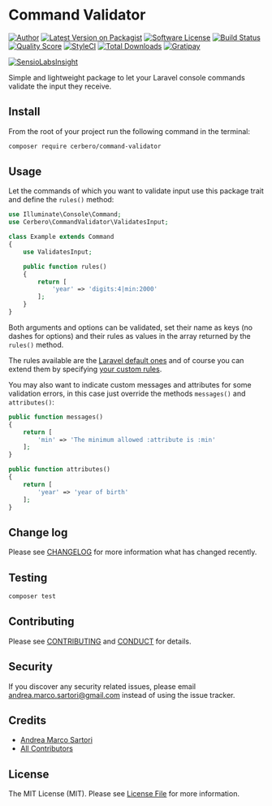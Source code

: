 # Command Validator

[![Author][ico-author]][link-author]
[![Latest Version on Packagist][ico-version]][link-packagist]
[![Software License][ico-license]](LICENSE.md)
[![Build Status][ico-travis]][link-travis]
[![Quality Score][ico-code-quality]][link-code-quality]
[![StyleCI][ico-styleci]][link-styleci]
[![Total Downloads][ico-downloads]][link-downloads]
[![Gratipay][ico-gratipay]][link-gratipay]

[![SensioLabsInsight][ico-sensiolabs]][link-sensiolabs]

Simple and lightweight package to let your Laravel console commands validate the input they receive.

## Install

From the root of your project run the following command in the terminal:

``` bash
composer require cerbero/command-validator
```

## Usage

Let the commands of which you want to validate input use this package trait and define the `rules()` method:

``` php
use Illuminate\Console\Command;
use Cerbero\CommandValidator\ValidatesInput;

class Example extends Command
{
    use ValidatesInput;

    public function rules()
    {
        return [
            'year' => 'digits:4|min:2000'
        ];
    }
}
```

Both arguments and options can be validated, set their name as keys (no dashes for options) and their rules as values in the array returned by the `rules()` method.

The rules available are the [Laravel default ones](https://laravel.com/docs/5.2/validation#available-validation-rules) and of course you can extend them by specifying [your custom rules](https://laravel.com/docs/5.2/validation#custom-validation-rules).

You may also want to indicate custom messages and attributes for some validation errors, in this case just override the methods `messages()` and `attributes()`:

``` php
public function messages()
{
    return [
        'min' => 'The minimum allowed :attribute is :min'
    ];
}

public function attributes()
{
    return [
        'year' => 'year of birth'
    ];
}
```

## Change log

Please see [CHANGELOG](CHANGELOG.md) for more information what has changed recently.

## Testing

``` bash
composer test
```

## Contributing

Please see [CONTRIBUTING](CONTRIBUTING.md) and [CONDUCT](CONDUCT.md) for details.

## Security

If you discover any security related issues, please email andrea.marco.sartori@gmail.com instead of using the issue tracker.

## Credits

- [Andrea Marco Sartori][link-author]
- [All Contributors][link-contributors]

## License

The MIT License (MIT). Please see [License File](LICENSE.md) for more information.

[ico-author]: http://img.shields.io/badge/author-@cerbero90-blue.svg?style=flat-square
[ico-version]: https://img.shields.io/packagist/v/cerbero/command-validator.svg?style=flat-square
[ico-license]: https://img.shields.io/badge/license-MIT-brightgreen.svg?style=flat-square
[ico-travis]: https://img.shields.io/travis/cerbero90/command-validator/master.svg?style=flat-square
[ico-code-quality]: https://img.shields.io/scrutinizer/g/cerbero90/command-validator.svg?style=flat-square
[ico-styleci]: https://styleci.io/repos/55499793/shield
[ico-downloads]: https://img.shields.io/packagist/dt/cerbero/command-validator.svg?style=flat-square
[ico-gratipay]: https://img.shields.io/gratipay/cerbero.svg?style=flat-square
[ico-sensiolabs]: https://insight.sensiolabs.com/projects/756ebffa-7aa3-464c-a7a4-3f09e37f897a/big.png

[link-author]: https://twitter.com/cerbero90
[link-packagist]: https://packagist.org/packages/cerbero/command-validator
[link-travis]: https://travis-ci.org/cerbero90/command-validator
[link-code-quality]: https://scrutinizer-ci.com/g/cerbero90/command-validator
[link-styleci]: https://styleci.io/repos/55499793
[link-downloads]: https://packagist.org/packages/cerbero/command-validator
[link-gratipay]: https://gratipay.com/cerbero
[link-sensiolabs]: https://insight.sensiolabs.com/projects/756ebffa-7aa3-464c-a7a4-3f09e37f897a
[link-contributors]: ../../contributors
